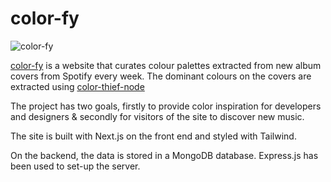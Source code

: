 # color-fy

![color-fy](https://i.imgur.com/tvqSlEx.jpg)

[color-fy](https://color-fy.vercel.app/) is a website that curates colour palettes extracted from new album covers from Spotify every week. The dominant colours on the covers are extracted using [color-thief-node](https://github.com/zicodeng/color-thief-node)

The project has two goals, firstly to provide color inspiration for developers and designers & secondly for visitors of the site to discover new music.

The site is built with Next.js on the front end and styled with Tailwind.

On the backend, the data is stored in a MongoDB database. Express.js has been used to set-up the server.
